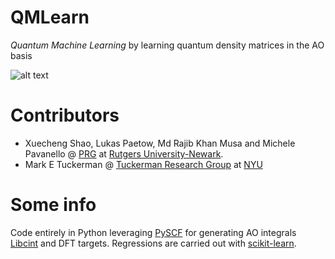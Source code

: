 # QMLearn
*Quantum Machine Learning*
by learning quantum density matrices in the AO basis

![alt text](https://gitlab.com/pavanello-research-group/qmlearn/-/blob/main/Docs/figure3.png)

# Contributors
 - Xuecheng Shao, Lukas Paetow, Md Rajib Khan Musa and Michele Pavanello @ [PRG](https://sites.rutgers.edu/prg/) at [Rutgers University-Newark](http://sasn.rutgers.edu).
 - Mark E Tuckerman @ [Tuckerman Research Group](https://wp.nyu.edu/tuckerman_group/) at [NYU](https://cas.nyu.edu/)

 # Some info

 Code entirely in Python leveraging [PySCF](https://pyscf.org/) for generating AO integrals [Libcint](https://github.com/sunqm/libcint) and DFT targets. Regressions are carried out with [scikit-learn](https://scikit-learn.org/stable/).
